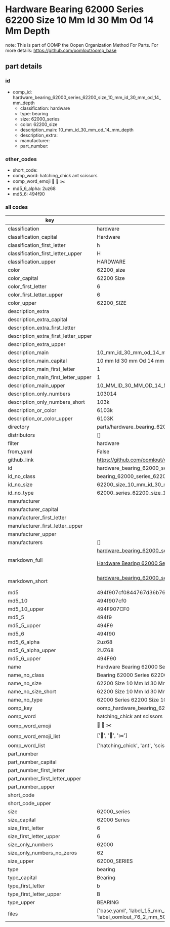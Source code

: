 # Hardware Bearing 62000 Series 62200 Size 10 Mm Id 30 Mm Od 14 Mm Depth  

note: This is part of OOMP the Oopen Organization Method For Parts. For more details: https://github.com/oomlout/oomp_base

##  part details





### id
* oomp_id: hardware_bearing_62000_series_62200_size_10_mm_id_30_mm_od_14_mm_depth
  * classification: hardware
  * type: bearing
  * size: 62000_series
  * color: 62200_size
  * description_main: 10_mm_id_30_mm_od_14_mm_depth
  * description_extra: 
  * manufacturer: 
  * part_number: 

### other_codes
* short_code: 
* oomp_word: hatching_chick ant scissors
* oomp_word_emoji :hatching_chick: :ant: :scissors:
* md5_6_alpha: 2uz68
* md5_6: 494f90

### all codes 
| key | value |  
| --- | --- |  
| classification | hardware |  
| classification_capital | Hardware |  
| classification_first_letter | h |  
| classification_first_letter_upper | H |  
| classification_upper | HARDWARE |  
| color | 62200_size |  
| color_capital | 62200 Size |  
| color_first_letter | 6 |  
| color_first_letter_upper | 6 |  
| color_upper | 62200_SIZE |  
| description_extra |  |  
| description_extra_capital |  |  
| description_extra_first_letter |  |  
| description_extra_first_letter_upper |  |  
| description_extra_upper |  |  
| description_main | 10_mm_id_30_mm_od_14_mm_depth |  
| description_main_capital | 10 mm Id 30 mm Od 14 mm Depth |  
| description_main_first_letter | 1 |  
| description_main_first_letter_upper | 1 |  
| description_main_upper | 10_MM_ID_30_MM_OD_14_MM_DEPTH |  
| description_only_numbers | 103014 |  
| description_only_numbers_short | 103k |  
| description_or_color | 6103k |  
| description_or_color_upper | 6103K |  
| directory | parts/hardware_bearing_62000_series_62200_size_10_mm_id_30_mm_od_14_mm_depth |  
| distributors | [] |  
| filter | hardware |  
| from_yaml | False |  
| github_link | https://github.com/oomlout/oomlout_oomp_part_src/tree/main/parts/hardware_bearing_62000_series_62200_size_10_mm_id_30_mm_od_14_mm_depth/working |  
| id | hardware_bearing_62000_series_62200_size_10_mm_id_30_mm_od_14_mm_depth |  
| id_no_class | bearing_62000_series_62200_size_10_mm_id_30_mm_od_14_mm_depth |  
| id_no_size | 62200_size_10_mm_id_30_mm_od_14_mm_depth |  
| id_no_type | 62000_series_62200_size_10_mm_id_30_mm_od_14_mm_depth |  
| manufacturer |  |  
| manufacturer_capital |  |  
| manufacturer_first_letter |  |  
| manufacturer_first_letter_upper |  |  
| manufacturer_upper |  |  
| manufacturers | [] |  
| markdown_full | [hardware_bearing_62000_series_62200_size_10_mm_id_30_mm_od_14_mm_depth](https://github.com/oomlout/oomlout_oomp_part_src/tree/main/parts/hardware_bearing_62000_series_62200_size_10_mm_id_30_mm_od_14_mm_depth/working)<br>[](https://github.com/oomlout/oomlout_oomp_part_src/tree/main/parts/hardware_bearing_62000_series_62200_size_10_mm_id_30_mm_od_14_mm_depth/working)<br>[Hardware Bearing 62000 Series 62200 Size 10 Mm Id 30 Mm Od 14 Mm Depth](https://github.com/oomlout/oomlout_oomp_part_src/tree/main/parts/hardware_bearing_62000_series_62200_size_10_mm_id_30_mm_od_14_mm_depth/working)<br><br> |  
| markdown_short | [hardware_bearing_62000_series_62200_size_10_mm_id_30_mm_od_14_mm_depth](https://github.com/oomlout/oomlout_oomp_part_src/tree/main/parts/hardware_bearing_62000_series_62200_size_10_mm_id_30_mm_od_14_mm_depth/working)<br><br> |  
| md5 | 494f907cf0844767d36b76997c8c5d87 |  
| md5_10 | 494f907cf0 |  
| md5_10_upper | 494F907CF0 |  
| md5_5 | 494f9 |  
| md5_5_upper | 494F9 |  
| md5_6 | 494f90 |  
| md5_6_alpha | 2uz68 |  
| md5_6_alpha_upper | 2UZ68 |  
| md5_6_upper | 494F90 |  
| name | Hardware Bearing 62000 Series 62200 Size 10 Mm Id 30 Mm Od 14 Mm Depth |  
| name_no_class | Bearing 62000 Series 62200 Size 10 Mm Id 30 Mm Od 14 Mm Depth |  
| name_no_size | 62200 Size 10 Mm Id 30 Mm Od 14 Mm Depth |  
| name_no_size_short | 62200 Size 10 Mm Id 30 Mm Od 14 Mm Depth |  
| name_no_type | 62000 Series 62200 Size 10 Mm Id 30 Mm Od 14 Mm Depth |  
| oomp_key | oomp_hardware_bearing_62000_series_62200_size_10_mm_id_30_mm_od_14_mm_depth |  
| oomp_word | hatching_chick ant scissors |  
| oomp_word_emoji | :hatching_chick: :ant: :scissors: |  
| oomp_word_emoji_list | [':hatching_chick:', ':ant:', ':scissors:'] |  
| oomp_word_list | ['hatching_chick', 'ant', 'scissors'] |  
| part_number |  |  
| part_number_capital |  |  
| part_number_first_letter |  |  
| part_number_first_letter_upper |  |  
| part_number_upper |  |  
| short_code |  |  
| short_code_upper |  |  
| size | 62000_series |  
| size_capital | 62000 Series |  
| size_first_letter | 6 |  
| size_first_letter_upper | 6 |  
| size_only_numbers | 62000 |  
| size_only_numbers_no_zeros | 62 |  
| size_upper | 62000_SERIES |  
| type | bearing |  
| type_capital | Bearing |  
| type_first_letter | b |  
| type_first_letter_upper | B |  
| type_upper | BEARING |  
| files | ['base.yaml', 'label_15_mm_30_mm.pdf', 'label_15_mm_30_mm.svg', 'label_76_2_mm_50_8_mm.pdf', 'label_76_2_mm_50_8_mm.svg', 'label_oomlout_76_2_mm_50_8_mm.pdf', 'label_oomlout_76_2_mm_50_8_mm.svg', 'readme.md', 'working.json', 'working.yaml'] |  
